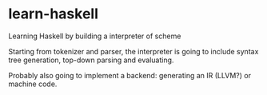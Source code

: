 learn-haskell
=============

Learning Haskell by building a interpreter of scheme

Starting from tokenizer and parser, the interpreter is going to include syntax tree generation, top-down parsing and evaluating.

Probably also going to implement a backend: generating an IR (LLVM?) or machine code.
